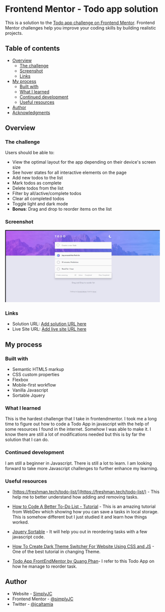 # Frontend Mentor - Todo app solution

This is a solution to the [Todo app challenge on Frontend Mentor](https://www.frontendmentor.io/challenges/todo-app-Su1_KokOW). Frontend Mentor challenges help you improve your coding skills by building realistic projects. 

## Table of contents

- [Overview](#overview)
  - [The challenge](#the-challenge)
  - [Screenshot](#screenshot)
  - [Links](#links)
- [My process](#my-process)
  - [Built with](#built-with)
  - [What I learned](#what-i-learned)
  - [Continued development](#continued-development)
  - [Useful resources](#useful-resources)
- [Author](#author)
- [Acknowledgments](#acknowledgments)


## Overview

### The challenge

Users should be able to:

- View the optimal layout for the app depending on their device's screen size
- See hover states for all interactive elements on the page
- Add new todos to the list
- Mark todos as complete
- Delete todos from the list
- Filter by all/active/complete todos
- Clear all completed todos
- Toggle light and dark mode
- **Bonus**: Drag and drop to reorder items on the list

### Screenshot

![](./screenshot.jpg)



### Links

- Solution URL: [Add solution URL here](https://your-solution-url.com)
- Live Site URL: [Add live site URL here](https://your-live-site-url.com)

## My process

### Built with

- Semantic HTML5 markup
- CSS custom properties
- Flexbox
- Mobile-first workflow
- Vanilla Javascript
- Sortable Jquery


### What I learned

This is the hardest challenge that I take in frontendmentor. I took me a long time to figure out how to code a Todo App in javascript with the help of some resources I found in the internet. Somehow I was able to make it. I know there are still a lot of modifications needed but this is by far the solution that I can do. 

### Continued development

I am still a beginner in Javascript. There is still a lot to learn. I am looking forward to take more Javascript challenges to further enhance my learning. 



### Useful resources

- [https://freshman.tech/todo-list/](https://freshman.tech/todo-list/) - This help me to better understand how adding and removing tasks. 
- [How to Code A Better To-Do List - Tutorial](https://www.youtube.com/watch?v=W7FaYfuwu70&t=1121s) - This is an amazing tutorial from WebDev which showing how you can save a tasks in local storage. This is somehow different but I just studied it and learn how things worked. 
- [Jquery Sortable](https://jqueryui.com/sortable/) - It will help you out in reordering tasks with a few javascript code. 

- [How To Create Dark Theme Switcher For Website Using CSS and JS](https://www.youtube.com/watch?v=D1yg4T37qYo) - One of the best tutorial in changing Theme.

- [Todo App FrontEndMentor by Quang Phan](https://www.frontendmentor.io/solutions/todo-app-Z3uvRFUqu)- I refer to this  Todo App on how he manage to reorder task. 



## Author

- Website - [SimplyJC](https://www.simplyjc.com)
- Frontend Mentor - [@simplyJC](https://www.frontendmentor.io/profile/simplyJC)
- Twitter - [@jcaltamia](https://twitter.com/jcaltamia)

